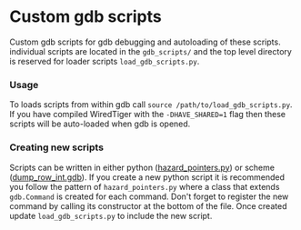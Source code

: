 # Custom gdb scripts
Custom gdb scripts for gdb debugging and autoloading of these scripts.
individual scripts are located in the `gdb_scripts/` and the top level directory is reserved for loader scripts `load_gdb_scripts.py`.

### Usage
To loads scripts from within gdb call `source /path/to/load_gdb_scripts.py`.
If you have compiled WiredTiger with the `-DHAVE_SHARED=1` flag then these scripts 
will be auto-loaded when gdb is opened.

### Creating new scripts
Scripts can be written in either python ([hazard_pointers.py](./gdb_scripts/hazard_pointers.py)) or scheme ([dump_row_int.gdb](./gdb_scripts/dump_row_int.gdb)). If you create a new python script it is recommended you follow the pattern of `hazard_pointers.py` where a class that extends `gdb.Command` is created for each command. Don't forget to register the new command by calling its constructor at the bottom of the file.
Once created update `load_gdb_scripts.py` to include the new script.